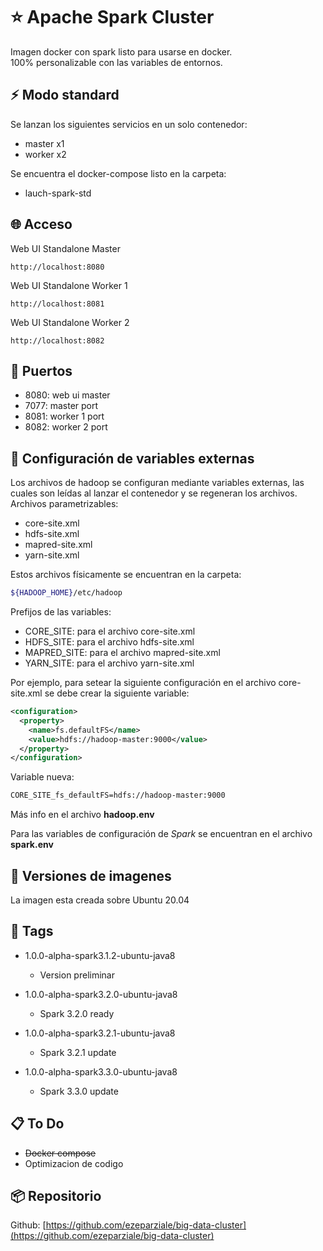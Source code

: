 # :star: Apache Spark Cluster

Imagen docker con spark listo para usarse en docker.  
100% personalizable con las variables de entornos.  

## :zap: Modo standard

Se lanzan los siguientes servicios en un solo contenedor:

* master x1
* worker x2

Se encuentra el docker-compose listo en la carpeta:

* lauch-spark-std

## :globe_with_meridians: Acceso

Web UI Standalone Master

```http
http://localhost:8080
```

Web UI Standalone Worker 1

```http
http://localhost:8081
```

Web UI Standalone Worker 2

```http
http://localhost:8082
```

## :station: Puertos

* 8080: web ui master
* 7077: master port
* 8081: worker 1 port
* 8082: worker 2 port

## :wrench: Configuración de variables externas

Los archivos de hadoop se configuran mediante variables externas, las cuales son leídas al lanzar el contenedor y se regeneran los archivos.  
Archivos parametrizables:

* core-site.xml
* hdfs-site.xml
* mapred-site.xml
* yarn-site.xml

Estos archivos físicamente se encuentran en la carpeta:

```bash
${HADOOP_HOME}/etc/hadoop
```

Prefijos de las variables:

* CORE_SITE: para el archivo core-site.xml
* HDFS_SITE: para el archivo hdfs-site.xml
* MAPRED_SITE: para el archivo mapred-site.xml
* YARN_SITE: para el archivo yarn-site.xml

Por ejemplo, para setear la siguiente configuración en el archivo core-site.xml se debe crear la siguiente variable:

```xml
<configuration>
  <property>
    <name>fs.defaultFS</name>
    <value>hdfs://hadoop-master:9000</value>
  </property>
</configuration>
```

Variable nueva:

```dockerfile
CORE_SITE_fs_defaultFS=hdfs://hadoop-master:9000
```

Más info en el archivo **hadoop.env**  

Para las variables de configuración de *Spark* se encuentran en el archivo **spark.env**  

## :pushpin: Versiones de imagenes

La imagen esta creada sobre Ubuntu 20.04

## :bookmark: Tags

* 1.0.0-alpha-spark3.1.2-ubuntu-java8
  
  * Version preliminar

* 1.0.0-alpha-spark3.2.0-ubuntu-java8
  
  * Spark 3.2.0 ready

* 1.0.0-alpha-spark3.2.1-ubuntu-java8
  
  * Spark 3.2.1 update

* 1.0.0-alpha-spark3.3.0-ubuntu-java8
  
  * Spark 3.3.0 update

## :clipboard: To Do

* ~~Docker compose~~
* Optimizacion de codigo

## :package: Repositorio

Github: [https://github.com/ezeparziale/big-data-cluster](https://github.com/ezeparziale/big-data-cluster)
